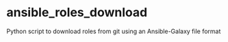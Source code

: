 # ansible_roles_download
Python script to download roles from git using an Ansible-Galaxy file format
